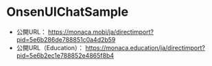 # OnsenUIChatSample

* 公開URL： https://monaca.mobi/ja/directimport?pid=5e6b286de788851c0a4d2b59
* 公開URL（Education）： https://monaca.education/ja/directimport?pid=5e6b2ec1e788852e4865f8b4
